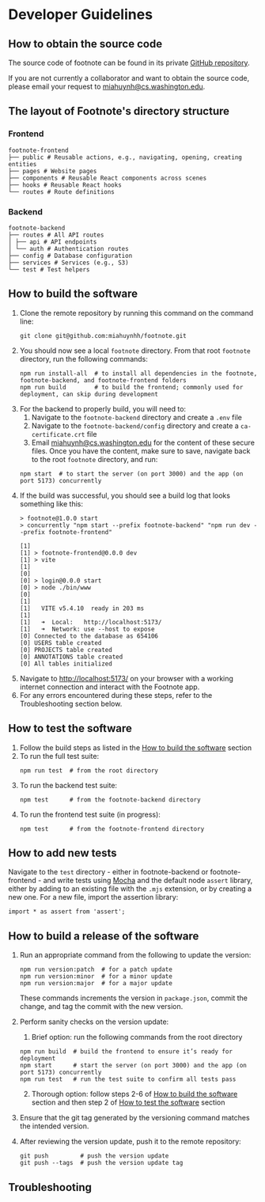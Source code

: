 # Developer Guidelines

## How to obtain the source code

The source code of footnote can be found in its private [GitHub repository](https://github.com/miahuynhh/footnote).

If you are not currently a collaborator and want to obtain the source code, please email your request to <miahuynh@cs.washington.edu>.

## The layout of Footnote's directory structure

### Frontend

```
footnote-frontend
├── public # Reusable actions, e.g., navigating, opening, creating entities
├── pages # Website pages
├── components # Reusable React components across scenes
├── hooks # Reusable React hooks
└── routes # Route definitions
```

### Backend

```
footnote-backend
├── routes # All API routes
│ ├── api # API endpoints
│ └── auth # Authentication routes
├── config # Database configuration
├── services # Services (e.g., S3)
└── test # Test helpers
```

## How to build the software

1. Clone the remote repository by running this command on the command line:
    ```
    git clone git@github.com:miahuynhh/footnote.git
    ```
2. You should now see a local `footnote` directory. From that root `footnote` directory, run the following commands:
    ```
    npm run install-all  # to install all dependencies in the footnote, footnote-backend, and footnote-frontend folders
    npm run build        # to build the frontend; commonly used for deployment, can skip during development
    ```
3. For the backend to properly build, you will need to:
    1. Navigate to the `footnote-backend` directory and create a `.env` file
    2. Navigate to the `footnote-backend/config` directory and create a `ca-certificate.crt` file
    3. Email <miahuynh@cs.washington.edu> for the content of these secure files. Once you have the content, make sure to save, navigate back to the root `footnote` directory, and run:
    ```
    npm start  # to start the server (on port 3000) and the app (on port 5173) concurrently
    ```
4. If the build was successful, you should see a build log that looks something like this:
    ```
    > footnote@1.0.0 start
    > concurrently "npm start --prefix footnote-backend" "npm run dev --prefix footnote-frontend"

    [1]
    [1] > footnote-frontend@0.0.0 dev
    [1] > vite
    [1]
    [0]
    [0] > login@0.0.0 start
    [0] > node ./bin/www
    [0]
    [1]
    [1]   VITE v5.4.10  ready in 203 ms
    [1]
    [1]   ➜  Local:   http://localhost:5173/
    [1]   ➜  Network: use --host to expose
    [0] Connected to the database as 654106
    [0] USERS table created
    [0] PROJECTS table created
    [0] ANNOTATIONS table created
    [0] All tables initialized
    ```
5. Navigate to <http://localhost:5173/> on your browser with a working internet connection and interact with the Footnote app.
6. For any errors encountered during these steps, refer to the Troubleshooting section below.

## How to test the software

1. Follow the build steps as listed in the [How to build the software](../DeveloperGuidelines.md#how-to-build-the-software) section
2. To run the full test suite:
    ```
    npm run test  # from the root directory
    ```
3. To run the backend test suite:
    ```
    npm test      # from the footnote-backend directory
    ```
4. To run the frontend test suite (in progress):
    ```
    npm test      # from the footnote-frontend directory
    ```

## How to add new tests

Navigate to the `test` directory - either in footnote-backend or footnote-frontend - and write tests using [Mocha](https://mochajs.org/) and the default node `assert` library, either by adding to an existing file with the `.mjs` extension, or by creating a new one. For a new file, import the assertion library:

```
import * as assert from 'assert';
```

## How to build a release of the software

1. Run an appropriate command from the following to update the version:
    ```
    npm run version:patch  # for a patch update
    npm run version:minor  # for a minor update
    npm run version:major  # for a major update
    ```
    These commands increments the version in `package.json`, commit the change, and tag the commit with the new version.

2. Perform sanity checks on the version update:
    1. Brief option: run the following commands from the root directory
    ```
    npm run build  # build the frontend to ensure it’s ready for deployment
    npm start      # start the server (on port 3000) and the app (on port 5173) concurrently
    npm run test   # run the test suite to confirm all tests pass
    ```
    2. Thorough option: follow steps 2-6 of [How to build the software](../DeveloperGuidelines.md#how-to-build-the-software) section and then step 2 of [How to test the software](#how-to-test-the-software) section

3. Ensure that the git tag generated by the versioning command matches the intended version.

4. After reviewing the version update, push it to the remote repository:
    ```
    git push         # push the version update
    git push --tags  # push the version update tag
    ```

## Troubleshooting